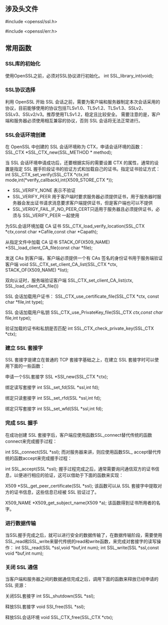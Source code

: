 ## 涉及头文件
#include <openssl/ssl.h>

#include <openssl/err.h>

 

## 常用函数
### SSL库的初始化
使用OpenSSL之前，必须对SSL协议进行初始化。
int SSL_library_int(void);

### SSL协议选择
利用 OpenSSL 开始 SSL 会话之前，需要为客户端和服务器制定本次会话采用的协议，目前能够使用的协议包括TLSv1.0、TLSv1.2、TLSv1.3、SSLv2、SSLv3、SSLv2/v3。推荐使用TLSv1.2，稳定且比较安全。
需要注意的是，客户端和服务器必须使用相互兼容的协议，否则 SSL 会话将无法正常进行。

### SSL会话环境创建
在 OpenSSL 中创建的 SSL 会话环境称为 CTX，申请会话环境的函数：
SSL_CTX *SSL_CTX_new(SSL_METHOD * method);

当 SSL 会话环境申请成功后，还要根据实际的需要设置 CTX 的属性，通常的设置是指定 SSL 握手阶段证书的验证方式和加载自己的证书。指定证书验证方式：
int SSL_CTX_set_verify(SSL_CTX *ctx,int mode,int(*verify_callback),int(X509_STORE_CTX *));
- SSL_VERIFY_NONE 表示不验证
- SSL_VERIFY_PEER 用于客户端时要求服务器必须提供证书，用于服务器时服务器会发出证书请求消息要求客户端提供证书，但是客户端也可以不提供
- SSL_VERIGY_FAIL_IF_NO_PEER_CERT只适用于服务器且必须提供证书，必须与 SSL_VERIFY_PEER 一起使用

为SSL会话环境加载 CA 证书
SSL_CTX_load_verify_location(SSL_CTX *ctx,const char *Cafile,const char *Capath);

从指定文件中加载 CA 证书
STACK_OF(X509_NAME) *SSL_load_client_CA_file(const char *file);

发送 CAs 到客户端，客户端必须提供一个有 CAs 签名的身份证书用于服务端验证客户端
void SSL_CTX_set_client_CA_list(SSL_CTX *ctx, STACK_OF(X509_NAME) *list);

双向认证时，服务端验证客户端
SSL_CTX_set_client_CA_list(ctx, SSL_load_client_CA_file())

SSL 会话加载用户证书：
SSL_CTX_use_certificate_file(SSL_CTX *ctx, const char *file,int type);

SSL 会话加载用户私钥
SSL_CTX_use_PrivateKey_file(SSL_CTX *ctx,const char* file,int type);

验证加载的证书和私钥是否匹配
int SSL_CTX_check_private_key(SSL_CTX *ctx);

### 建立 SSL 套接字
SSL 套接字是建立在普通的 TCP 套接字基础之上，在建立 SSL 套接字时可以使用下面的一些函数：

申请一个SSL套接字
SSL *SSl_new(SSL_CTX *ctx);

绑定读写套接字
int SSL_set_fd(SSL *ssl,int fd);

绑定只读套接字
int SSL_set_rfd(SSL *ssl,int fd);

绑定只写套接字
int SSL_set_wfd(SSL *ssl,int fd);

### 完成 SSL 握手
在成功创建 SSL 套接字后，客户端应使用函数SSL_connect替代传统的函数connect来完成握手过程：

int SSL_connect(SSL *ssl);
而对服务器来讲，则应使用函数SSL_ accept替代传统的函数accept来完成握手过程：

int SSL_accept(SSL *ssl);
握手过程完成之后，通常需要询问通信双方的证书信息，以便进行相应的验证，这可以借助于下面的函数来实现：

X509 *SSL_get_peer_certificate(SSL *ssl);
该函数可以从 SSL 套接字中提取对方的证书信息，这些信息已经被 SSL 验证过了。

X509_NAME *X509_get_subject_name(X509 *a);
该函数得到证书所用者的名字。

### 进行数据传输
当SSL握手完成之后，就可以进行安全的数据传输了，在数据传输阶段，需要使用SSL_read和SSL_write来替代传统的read和write函数，来完成对套接字的读写操作：
int SSL_read(SSL *ssl,void *buf,int num);
int SSL_write(SSL *ssl,const void *buf,int num);

### 关闭 SSL 通信
当客户端和服务器之间的数据通信完成之后，调用下面的函数来释放已经申请的 SSL 资源：

关闭SSL套接字
int SSL_shutdown(SSL *ssl);

释放SSL套接字
void SSl_free(SSL *ssl);

释放SSL会话环境
void SSL_CTX_free(SSL_CTX *ctx);
